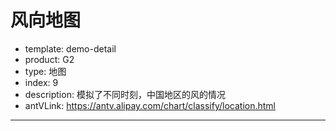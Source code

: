 # 风向地图

- template: demo-detail
- product: G2
- type: 地图
- index: 9
- description: 模拟了不同时刻，中国地区的风的情况
- antVLink: https://antv.alipay.com/chart/classify/location.html

----
<script type="text/javascript" src="https://as.alipayobjects.com/g/datavis/g-tween/0.2.8/index.js"></script>
<script>
$.getJSON('../../static/data/china.json', function(mapData) {
  var Stat = G2.Stat;
  var tween = new Tween({
    infinite: true
  });
  var userData = [];
  var features = mapData.features;
  var scales;
  var frontCanvas;

  for(var i=0; i<features.length; i++) {
    var name = features[i].properties.name;
    userData.push({
      "name": name,
      "value": Math.round(Math.random()*1000)
    });
  }

  var chart = new G2.Chart({
    id: 'c1',
    width: 1000,
    height: 500,
    plotCfg: {
      margin: [30, 180]
    }
  });

  chart.source(userData);
  chart.tooltip(false);
  chart.polygon().position(Stat.map.region('name', mapData))
    .style({
      fill: null,
      stroke: '#333',
      lineWidth: 1
    });
  chart.render();

  scales = chart.get('scales');
  frontCanvas = chart.get('frontCanvas');
  /**
   * 模拟风
   * @param  {Number} minAngle 最小风向角
   * @param  {Number} maxAngle 最大风向角
   * @param  {Number} velocity 风速
   */
  function wind(minAngle, maxAngle, velocity, count){
    var maxLo = scales['..long'].max;
    var minLo = scales['..long'].min;
    var maxLa = scales['..lant'].max;
    var minLa = scales['..lant'].min;
    var angle = Math.random() * (maxAngle-minAngle) + minAngle;
    var point;
    var shape;
    var now;
    for (var i = 0; i < count; i++) {
      now = tween.getNow();
      point = chart.getPosition({
        '..long': Math.random() * (maxLo-minLo) + minLo,
        '..lant': Math.random() * (maxLa-minLa) + minLa,
      });
      shape = frontCanvas.addShape("line", {
        attrs: {
          x1: 0,
          y1: 0,
          x2: 0,
          y2: 0,
          lineWidth: 2,
          stroke: 'l (45) 0:#fff 0.5:#000 1:#000'
        }
      });
      shape.rotate(angle);
      shape.translate(point.x, point.y);
      tween.animate(shape)
           .append(now, {
             duration: 500,
             x2: velocity,
             strokeOpacity: 0,
             destroy: true // 动画完成后销毁对象
           });
    }
  }
  setInterval(function(){
    wind(200, 240, Math.random()*60, 5);
  }, 10);
  tween.play();
});
</script>
